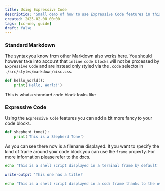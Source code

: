 ```yaml
---
title: Using Expressive Code
description: 'Small demo of how to use Expressive Code features in this template'
created: 2025-02-08 00:00
tags: [cc-one, guide]
draft: false
---
```


### Standard Markdown

The syntax you know from other Markdown also works here. You should however take into account that `inline code blocks` will not be processed by `Expressive Code` and are instead only styled via the `.code` selector in `./src/styles/markdown/misc.css`.

```py
def hello_world():
    print('Hello, World!')
```

This is what a standard code block looks like.

### Expressive Code

Using the `Expressive Code` features you can add a bit more fancy to your code blocks.

```py title="shepherd_tone.py"
def shepherd_tone():
    print('This is a Shepherd Tone')
```

As you can see there now is a filename displayed. If you want to specify the kind of frame around your code block you can use the `frame` property.
For more information please refer to the [docs](https://expressive-code.com/key-features/frames/).

```sh
echo 'This is a shell script displayed in a terminal frame by default'
```

```powershell title="hello title"
write-output 'This one has a title!'
```

```sh title="install.sh" frame="code"
echo 'This is a shell script displayed in a code frame thanks to the override
```
